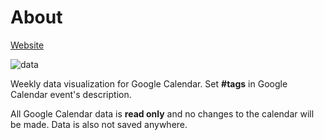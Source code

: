 # About

[Website](https://calendar-data.vercel.app/)

![data](https://user-images.githubusercontent.com/25893551/155020195-88904d2c-47cb-4c97-a047-9eda0060714d.png)


Weekly data visualization for Google Calendar. Set **#tags** in Google Calendar event's description.

All Google Calendar data is **read only** and no changes to the calendar will be made. Data is also not saved anywhere.
